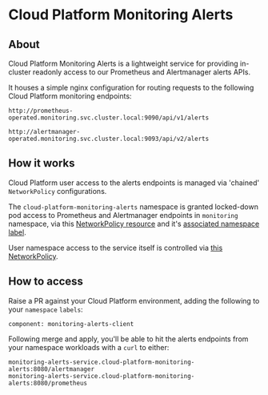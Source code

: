 # Cloud Platform Monitoring Alerts

## About

Cloud Platform Monitoring Alerts is a lightweight service for providing in-cluster readonly access to our Prometheus and Alertmanager alerts APIs.

It houses a simple nginx configuration for routing requests to the following Cloud Platform monitoring endpoints:

```
http://prometheus-operated.monitoring.svc.cluster.local:9090/api/v1/alerts
```

```
http://alertmanager-operated.monitoring.svc.cluster.local:9093/api/v2/alerts
```

## How it works

Cloud Platform user access to the alerts endpoints is managed via 'chained' `NetworkPolicy` configurations.

The `cloud-platform-monitoring-alerts` namespace is granted locked-down pod access to Prometheus and Alertmanager endpoints in `monitoring` namespace, via this [NetworkPolicy resource](https://github.com/ministryofjustice/cloud-platform-terraform-monitoring/blob/main/main.tf#L162) and it's [associated namespace label](https://github.com/ministryofjustice/cloud-platform-environments/blob/main/namespaces/live.cloud-platform.service.justice.gov.uk/cloud-platform-monitoring-alerts/00-namespace.yaml#L9).

User namespace access to the service itself is controlled via [this NetworkPolicy](https://github.com/ministryofjustice/cloud-platform-environments/blob/main/namespaces/live.cloud-platform.service.justice.gov.uk/cloud-platform-monitoring-alerts/04-networkpolicy.yaml#L29).





## How to access

Raise a PR against your Cloud Platform environment, adding the following to your `namespace` `labels`:

```
component: monitoring-alerts-client
```

Following merge and apply, you'll be able to hit the alerts endpoints from your namespace workloads with a `curl` to either:

```
monitoring-alerts-service.cloud-platform-monitoring-alerts:8080/alertmanager
monitoring-alerts-service.cloud-platform-monitoring-alerts:8080/prometheus
```
